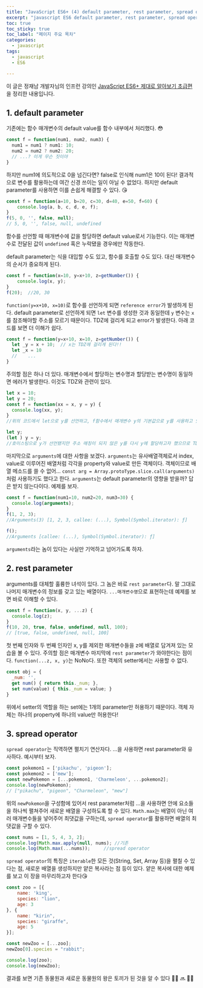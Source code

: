 ```yaml
---
title: "JavaScript ES6+ (4) default parameter, rest parameter, spread operator"
excerpt: "javascript ES6 default parameter, rest parameter, spread operator"
toc: true
toc_sticky: true
toc_label: "페이지 주요 목차"
categories:
  - javascript
tags:
  - javascript
  - ES6

---
```


이 글은 정재남 개발자님의 인프런 강의인 <a href="https://www.inflearn.com/course/ecmascript-6-flow" target="_blank">JavaScript ES6+ 제대로 알아보기 초급편</a>을 정리한 내용입니다.



## 1. default parameter

기존에는 함수 매개변수의 default value를 함수 내부에서 처리했다. 😳
```javascript
const f = function(num1, num2, num3) {
  num1 = num1 ? num1: 10;
  num2 = num2 ? num2: 20;
  // ...? 이게 무슨 짓이야
}
```
하지만 num1에 의도적으로 0을 넘긴다면? false로 인식해 num1은 10이 된다! 결과적으로 변수를 활용하는데 여간 신경 쓰이는 일이 아닐 수 없었다. 하지만 default parameter를 사용하면 이를 손쉽게 해결할 수 있다. 😘

```javascript
const f = function(a=10, b=20, c=30, d=40, e=50, f=60) {
	console.log(a, b, c, d, e, f);
}
f(5, 0, '', false, null);
// 5, 0, '', false, null, undefined
```
함수를 선언할 때 매개변수에 값을 할당하면 default value로서 기능한다. 이는 매개변수로 전달된 값이 `undefined` 혹은 누락됐을 경우에만 작동한다.

default parameter는 식을 대입할 수도 있고, 함수를 호출할 수도 있다. 대신 매개변수의 순서가 중요하게 된다.
```javascript
const f = function(x=10, y=x+10, z=getNumber()) {
	console.log(x, y);
}
f(20);	//20, 30
```
`function(y=x+10, x=10)`로 함수를 선언하게 되면 `reference error`가 발생하게 된다. default parameter로 선언하게 되면 `let` 변수를 생성한 것과 동일한데 `y` 변수는 `x`를 참조해야할 주소를 모르기 때문이다. TDZ에 걸리게 되고 error가 발생한다. 아래 코드를 보면 더 이해가 쉽다.
```javascript
const f = function(y=x+10, x=10, z=getNumber()) {
  let _y = x + 10;	// x는 TDZ에 걸리게 된다!! 
  let _x = 10
  //	...
}
```
주의할 점은 하나 더 있다. 매개변수에서 할당하는 변수명과 할당받는 변수명이 동일하면 에러가 발생한다. 이것도 TDZ와 관련이 있다.
```javascript
let x = 10;
let y = 20;
const f = function(xx = x, y = y) {
  console.log(xx, y);
}
//위의 코드에서 let으로 y를 선언하고, f함수에서 매개변수 y의 기본값으로 y를 사용하고 있다. 이는 아래 코드처럼 수행하는 것이다!!

let y;
(let ) y = y;
//호이스팅으로 y가 선언됐지만 주소 매칭이 되지 않은 y를 다시 y에 할당하고자 했으므로 TDZ에 걸려 referece에러가 발생된다!!
```
마지막으로 `arguments`에 대한 사항을 보겠다. `arguments`는 유사배열객체로서 index, value로 이루어진 배열처럼 각각을 property와 value로 만든 객체이다. 객체이므로 배열 메소드를 쓸 수 없어...
`const arg = Array.protoType.slice.call(arguments)`처럼 사용하기도 했다고 한다. `arguments`는 default parameter의 영향을 받을까? 답은 받지 않는다이다. 예제를 보자.
```javascript
const f = function(num1=10, num2=20, num3=30) {
  console.log(arguments);
}
f(1, 2, 3);
//Arguments(3) [1, 2, 3, callee: (...), Symbol(Symbol.iterator): ƒ]

f();
//Arguments [callee: (...), Symbol(Symbol.iterator): ƒ]
```
`arguments`라는 놈이 있다는 사실만 기억하고 넘어가도록 하자.

## 2. rest parameter
arguments를 대체할 훌륭한 녀석이 있다. 그 놈은 바로 `rest parameter`다. 말 그대로 나머지 매개변수의 정보를 갖고 있는 배열이다. `...매개변수명`으로 표현하는데 예제를 보면 바로 이해할 수 있다.
```javascript
const f = function(x, y, ...z) {
  console.log(z);
}
f(10, 20, true, false, undefined, null, 100);
// [true, false, undefined, null, 100]
```
첫 번째 인자와 두 번째 인자인 x, y를 제외한 매개변수들을 z에 배열로 담겨져 있는 모습을 볼 수 있다. 주의할 점은 매개변수 마지막에 `rest parameter`가 와야한다는 점이다. `function(...z, x, y)`는 NoNo다. 또한 객체의 setter에서는 사용할 수 없다.
```javascript
const obj = {
  _num: '',
  get num() { return this._num; },
  set num(value) { this._num = value; }
}
```
위에서 setter의 역할을 하는 set에는 1개의 parameter만 허용하기 때문이다. 객체 자체는 하나의 property에 하나의 value만 허용한다!

## 3. spread operator
`spread operator`는 직역하면 펼치기 연산자다. ...을 사용하면 rest parameter와 유사하다. 예시부터 보자.
```javascript
const pokemon1 = ['pikachu', 'pigeon'];
const pokemon2 = ['mew'];
const newPokemon = [...pokemon1, 'Charmeleon', ...pokemon2];
console.log(newPokemon);
// ["pikachu", "pigeon", "Charmeleon", "mew"]
```
위의 `newPokemon`을 구성함에 있어서 rest parameter처럼 ...을 사용하면 안에 요소들을 하나씩 펼쳐주어 새로운 배열을 구성하도록 할 수 있다.
`Math.max`는 배열이 아닌 여러 매개변수들을 넣어주어 최댓값을 구하는데, `spread operator`를 활용하면 배열의 최댓값을 구할 수 있다.
```javascript
const nums = [1, 5, 4, 3, 2];
console.log(Math.max.apply(null, nums);	//기존
console.log(Math.max(...nums));		//spread operator
```
`spread operator`의 특징은 `iterable`한 모든 것(String, Set, Array 등)을 펼칠 수 있다는 점, 새로운 배열을 생성하지만 얕은 복사라는 점 등이 있다. 얕은 복사에 대한 예제를 보고 이 장을 마무리하고자 한다😘
```javascript
const zoo = [{
    name: 'king',	
    species: "lion",
    age: 3
}, {
    name: "kirin",
    species: "giraffe",
    age: 5
}];

const newZoo = [...zoo];
newZoo[0].species = "rabbit";

console.log(zoo);
console.log(newZoo);
```
결과를 보면 기존 동물원과 새로운 동물원의 왕은 토끼가 된 것을 알 수 있다
🦁🦒 🔜 🐰🦒